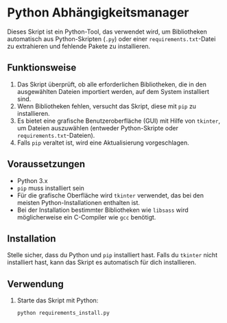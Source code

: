 # Python Abhängigkeitsmanager

Dieses Skript ist ein Python-Tool, das verwendet wird, um Bibliotheken automatisch aus Python-Skripten (`.py`) oder einer `requirements.txt`-Datei zu extrahieren und fehlende Pakete zu installieren.

## Funktionsweise

1. Das Skript überprüft, ob alle erforderlichen Bibliotheken, die in den ausgewählten Dateien importiert werden, auf dem System installiert sind.
2. Wenn Bibliotheken fehlen, versucht das Skript, diese mit `pip` zu installieren.
3. Es bietet eine grafische Benutzeroberfläche (GUI) mit Hilfe von `tkinter`, um Dateien auszuwählen (entweder Python-Skripte oder `requirements.txt`-Dateien).
4. Falls `pip` veraltet ist, wird eine Aktualisierung vorgeschlagen.

## Voraussetzungen

- Python 3.x
- `pip` muss installiert sein
- Für die grafische Oberfläche wird `tkinter` verwendet, das bei den meisten Python-Installationen enthalten ist.
- Bei der Installation bestimmter Bibliotheken wie `libsass` wird möglicherweise ein C-Compiler wie `gcc` benötigt.

## Installation

Stelle sicher, dass du Python und `pip` installiert hast. Falls du `tkinter` nicht installiert hast, kann das Skript es automatisch für dich installieren.

## Verwendung

1. Starte das Skript mit Python:

   ```bash
   python requirements_install.py
